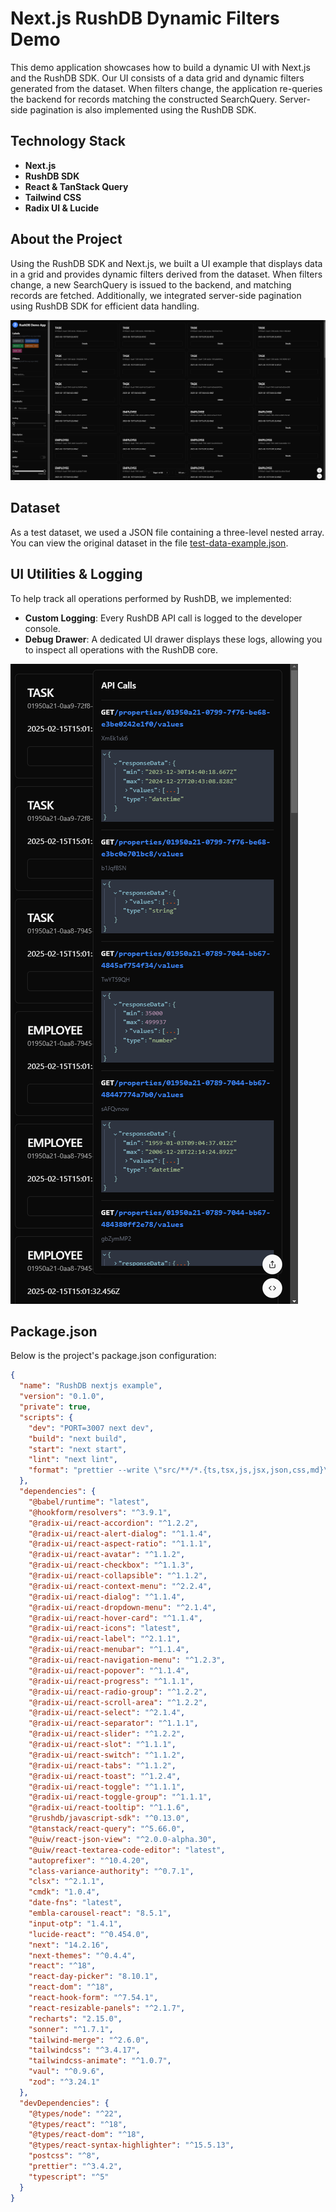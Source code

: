 # Next.js RushDB Dynamic Filters Demo

This demo application showcases how to build a dynamic UI with Next.js and the RushDB SDK. 
Our UI consists of a data grid and dynamic filters generated from the dataset. 
When filters change, the application re-queries the backend for records matching the constructed SearchQuery. 
Server-side pagination is also implemented using the RushDB SDK.

## Technology Stack

- **Next.js**
- **RushDB SDK**
- **React & TanStack Query**
- **Tailwind CSS**
- **Radix UI & Lucide**

## About the Project
Using the RushDB SDK and Next.js, we built a UI example that displays data in a grid and provides dynamic filters derived from the dataset. 
When filters change, a new SearchQuery is issued to the backend, and matching records are fetched. 
Additionally, we integrated server-side pagination using RushDB SDK for efficient data handling.

![Demo preview image](./example-assets/demo-preview.png)

## Dataset
As a test dataset, we used a JSON file containing a three-level nested array. You can view the original dataset in the file [test-data-example.json](./src/dataset/test-data-example.json).

## UI Utilities & Logging
To help track all operations performed by RushDB, we implemented:
- **Custom Logging**: Every RushDB API call is logged to the developer console.
- **Debug Drawer**: A dedicated UI drawer displays these logs, allowing you to inspect all operations with the RushDB core.

![Debug drawer](./example-assets/debug-drawer.png)

## Package.json

Below is the project's package.json configuration:

```json
{
  "name": "RushDB nextjs example",
  "version": "0.1.0",
  "private": true,
  "scripts": {
    "dev": "PORT=3007 next dev",
    "build": "next build",
    "start": "next start",
    "lint": "next lint",
    "format": "prettier --write \"src/**/*.{ts,tsx,js,jsx,json,css,md}\""
  },
  "dependencies": {
    "@babel/runtime": "latest",
    "@hookform/resolvers": "^3.9.1",
    "@radix-ui/react-accordion": "^1.2.2",
    "@radix-ui/react-alert-dialog": "^1.1.4",
    "@radix-ui/react-aspect-ratio": "^1.1.1",
    "@radix-ui/react-avatar": "^1.1.2",
    "@radix-ui/react-checkbox": "^1.1.3",
    "@radix-ui/react-collapsible": "^1.1.2",
    "@radix-ui/react-context-menu": "^2.2.4",
    "@radix-ui/react-dialog": "^1.1.4",
    "@radix-ui/react-dropdown-menu": "^2.1.4",
    "@radix-ui/react-hover-card": "^1.1.4",
    "@radix-ui/react-icons": "latest",
    "@radix-ui/react-label": "^2.1.1",
    "@radix-ui/react-menubar": "^1.1.4",
    "@radix-ui/react-navigation-menu": "^1.2.3",
    "@radix-ui/react-popover": "^1.1.4",
    "@radix-ui/react-progress": "^1.1.1",
    "@radix-ui/react-radio-group": "^1.2.2",
    "@radix-ui/react-scroll-area": "^1.2.2",
    "@radix-ui/react-select": "^2.1.4",
    "@radix-ui/react-separator": "^1.1.1",
    "@radix-ui/react-slider": "^1.2.2",
    "@radix-ui/react-slot": "^1.1.1",
    "@radix-ui/react-switch": "^1.1.2",
    "@radix-ui/react-tabs": "^1.1.2",
    "@radix-ui/react-toast": "^1.2.4",
    "@radix-ui/react-toggle": "^1.1.1",
    "@radix-ui/react-toggle-group": "^1.1.1",
    "@radix-ui/react-tooltip": "^1.1.6",
    "@rushdb/javascript-sdk": "^0.13.0",
    "@tanstack/react-query": "^5.66.0",
    "@uiw/react-json-view": "^2.0.0-alpha.30",
    "@uiw/react-textarea-code-editor": "latest",
    "autoprefixer": "^10.4.20",
    "class-variance-authority": "^0.7.1",
    "clsx": "^2.1.1",
    "cmdk": "1.0.4",
    "date-fns": "latest",
    "embla-carousel-react": "8.5.1",
    "input-otp": "1.4.1",
    "lucide-react": "^0.454.0",
    "next": "14.2.16",
    "next-themes": "^0.4.4",
    "react": "^18",
    "react-day-picker": "8.10.1",
    "react-dom": "^18",
    "react-hook-form": "^7.54.1",
    "react-resizable-panels": "^2.1.7",
    "recharts": "2.15.0",
    "sonner": "^1.7.1",
    "tailwind-merge": "^2.6.0",
    "tailwindcss": "^3.4.17",
    "tailwindcss-animate": "^1.0.7",
    "vaul": "^0.9.6",
    "zod": "^3.24.1"
  },
  "devDependencies": {
    "@types/node": "^22",
    "@types/react": "^18",
    "@types/react-dom": "^18",
    "@types/react-syntax-highlighter": "^15.5.13",
    "postcss": "^8",
    "prettier": "^3.4.2",
    "typescript": "^5"
  }
}
